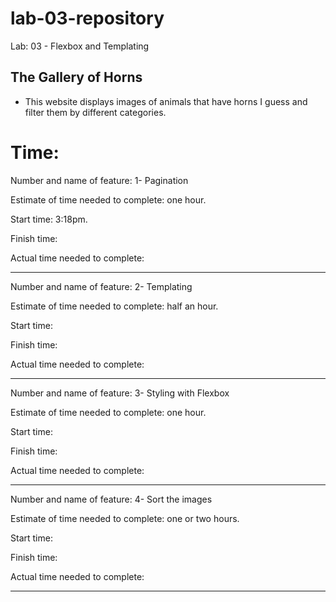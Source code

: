 # lab-03-repository
Lab: 03 - Flexbox and Templating

## The Gallery of Horns
 - This website displays images of animals that have horns I guess and filter them by different categories.


# Time: 

Number and name of feature: 1- Pagination


Estimate of time needed to complete: one hour.

Start time: 3:18pm.

Finish time: 

Actual time needed to complete: 

---------------------------------------------------------------------------------------------------

Number and name of feature: 2- Templating


Estimate of time needed to complete: half an hour.

Start time: 

Finish time: 

Actual time needed to complete: 

---------------------------------------------------------------------------------------------------

Number and name of feature:  3- Styling with Flexbox

Estimate of time needed to complete: one hour.

Start time: 

Finish time: 

Actual time needed to complete: 

---------------------------------------------------------------------------------------------------

Number and name of feature:  4- Sort the images

Estimate of time needed to complete: one or two hours.

Start time: 

Finish time: 

Actual time needed to complete: 

---------------------------------------------------------------------------------------------------
